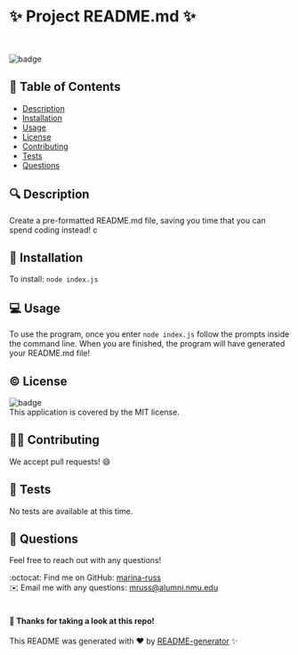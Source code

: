 
# :sparkles: Project README.md :sparkles:
<br>

![badge](https://img.shields.io/badge/license-MIT-brightgreen)

## 📖 Table of Contents
- [Description](#description)
- [Installation](#install)
- [Usage](#usage)
- [License](#license)
- [Contributing](#contributing)
- [Tests](#tests)
- [Questions](#questions)

## 🔍 Description <a name="description"></a>
Create a pre-formatted README.md file, saving you time that you can spend coding instead!
c
## 💾 Installation <a name="install"></a>
To install: <code>node index.js</code>

## 💻 Usage <a name="usage"></a>
To use the program, once you enter <code>node index.js</code> follow the prompts inside the command line. When you are finished, the program will have generated your README.md file!

## © License <a name="license"></a>
![badge](https://img.shields.io/badge/license-MIT-brightgreen)
<br />
This application is covered by the MIT license. 

## 🙋‍♀️ Contributing <a name="contributing"></a>
We accept pull requests! :smile:

## 📝 Tests <a name="tests"></a>
No tests are available at this time.

## 💬 Questions <a name="questions"></a>
Feel free to reach out with any questions!

:octocat: Find me on GitHub: [marina-russ](https://github.com/marina-russ)
<br />
✉️ Email me with any questions: mruss@alumni.nmu.edu
<br />
<br />
#### 👋 Thanks for taking a look at this repo!
This README was generated with ❤️ by [README-generator](github.com/marina-russ/readme-generator) ✨
